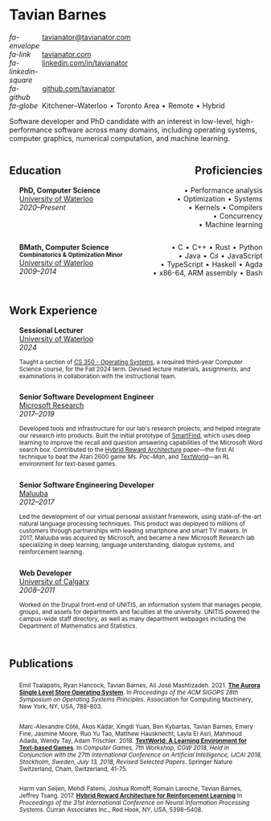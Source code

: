 <style>
@media only print {
    #menu-bar, #menu-bar-hover-placeholder, #sidebar {
        display: none;
    }
    .page {
        margin: 0;
    }
    .content main a:link {
        text-decoration: none;
    }
    .content {
        font-size: smaller;
    }
    @page {
        margin: 0.5in 0.25in 0.25in 0.25in;
    }
}
</style>


# Tavian Barnes

<style>
#contact {
    display: grid;
    grid-template-columns: min-content 1fr;
    place-items: baseline start;
    text-align: left;
    column-gap: 5px;
}
#contact p {
    display: contents;
}
#contact .fa {
    min-width: 16px;
    text-align: center;
}
#contact ul {
    display: flex;
    flex-wrap: wrap;
    list-style-type: none;
    align-content: baseline;
    margin: 0;
    padding: 0;
}
#contact li:not(:last-child)::after {
    content: '•';
    padding: 0 5px;
}
</style>
<div id="contact">

*fa-envelope* <tavianator@tavianator.com>
*fa-link* [tavianator.com](https://tavianator.com)
*fa-linkedin-square* [linkedin.com/in/tavianator](https://www.linkedin.com/in/tavianator)
*fa-github* [github.com/tavianator](https://github.com/tavianator/)
*fa-globe*

- Kitchener&ndash;Waterloo
- Toronto Area
- Remote
- Hybrid

</div>

Software developer and PhD candidate with an interest in low-level, high-performance software across many domains, including operating systems, computer graphics, numerical computation, and machine learning.


<style>
:root {
    --pad: 20px;
}
.content h2 {
    margin-top: 0.5em;
}
.tl {
    display: grid;
}
.tli {
    padding-left: var(--pad);
    border-bottom: 1px dashed var(--icons);
    border-left: 2px solid var(--fg);
    break-inside: avoid;
}
.tli:not(:first-of-type) {
    padding-top: 1em;
}
.tli:last-child {
    margin-bottom: 1em;
}
.tli p {
    margin-top: 0;
    font-size: smaller;
}
.tli .tlh p {
    font-size: inherit;
    text-align: left;
}
.tli time {
    position: relative;
}
.tli time svg {
    position: absolute;
    top: 0;
    width: 16px;
    height: 100%;
    z-index: 1;
    overflow: visible;
}
.tli time svg {
    left: calc(-1px - var(--pad));
}
.tli time svg line {
    stroke: var(--fg);
    stroke-width: 2px;
    stroke-linecap: round;
}
.tli time svg circle {
    stroke: var(--fg);
    stroke-width: 2px;
    fill: var(--bg);
}
#skills {
    grid-template-columns: 1fr 1fr;
    grid-template-areas:
        "educ  prof"
        "phd   skills"
        "bmath langs";
    grid-auto-flow: column;
    column-gap: calc(2 * var(--pad));
}
#skills .col {
    display: contents;
}
#skills .col:last-child {
    text-align: right;
}
#skills ul {
    display: flex;
    flex-wrap: wrap;
    list-style-type: none;
    align-content: baseline;
    justify-content: end;
    padding-left: calc(var(--pad) - 16px);
}
#skills ul:first-of-type {
    margin-top: 0;
}
#skills li::before {
    content: '•';
    padding: 0 5px;
}
@media (max-width: 540px) {
    #skills {
        grid-template-columns: 1fr;
        grid-template-areas:
            "educ"
            "phd"
            "bmath"
            "prof"
            "skills"
            "langs";
    }
    #skills .col:last-child {
        text-align: left;
    }
    #skills ul {
        justify-content: start;
    }
}
@media only print {
    #skills ul {
        padding-left: 6em;
    }
}
</style>
<script type="postproc">
// Draw lines from the <time> tags to the timeline
for (const time of document.querySelectorAll(".tl time")) {
    var svg = document.createElement("svg");
    var line = document.createElement("line");
    line.setAttribute("x1", "0%");
    line.setAttribute("y1", "50%");
    line.setAttribute("x2", "100%");
    line.setAttribute("y2", "50%");
    svg.append(line);
    var circle = document.createElement("circle");
    circle.setAttribute("cx", "0%");
    circle.setAttribute("cy", "50%");
    circle.setAttribute("r", "4");
    svg.append(circle);
    time.append(svg);
}
</script>
<div id="skills" class="tl">

<div class="col">

## Education

<div class="tli">
<div class="tlh">

**PhD, Computer Science**  
[University of Waterloo](https://uwaterloo.ca/)  
<time>*2020&ndash;Present*</time>

</div>
</div>

<div class="tli">
<div class="tlh">

**BMath, Computer Science**  
<small>**Combinatorics & Optimization Minor**</small>  
[University of Waterloo](https://uwaterloo.ca/)  
<time>*2009&ndash;2014*</time>

</div>
</div>
</div>

<div class="col">

## Proficiencies

- Performance analysis
- Optimization
- Systems
- Kernels
- Compilers
- Concurrency
- Machine learning

<!-- break -->

- C
- C++
- Rust
- Python
- Java
- C&sharp;
- JavaScript
- TypeScript
- Haskell
- Agda
- x86-64, ARM assembly
- Bash

</div>
</div>


## Work Experience

<style>
.tl {
    --pad: 20px;
}
.tli .logo {
    width: 60px;
    height: 45px;
    float: right;
    margin-left: var(--pad);
    mask: center/contain no-repeat luminance;
    background: currentColor;
}
#uw-logo {
    mask-image: url(./resume/uw.png);
}
#msft-logo {
    mask-image: url(./resume/msft.svg);
}
#maluuba-logo {
    mask-image: url(./resume/maluuba.png);
}
#uofc-logo {
    mask-image: url(./resume/uofc.webp);
}
</style>
<div class="tl">
<div class="tli">

<div class="logo" id="uw-logo"></div>

<div class="tlh">

**Sessional Lecturer**  
[University of Waterloo](https://uwaterloo.ca/)  
<time>*2024*</time>

</div>

Taught a section of [CS 350 - Operating Systems](https://student.cs.uwaterloo.ca/~cs350/F24/), a required third-year Computer Science course, for the Fall 2024 term.
Devised lecture materials, assignments, and examinations in collaboration with the instructional team.

</div>
<div class="tli">

<div class="logo" id="msft-logo"></div>

<div class="tlh">

**Senior Software Development Engineer**  
[Microsoft Research](https://www.microsoft.com/en-us/research/lab/microsoft-research-montreal/)  
<time>*2017&ndash;2019*</time>

</div>

Developed tools and infrastructure for our lab's research projects, and helped integrate our research into products.
Built the initial prototype of [SmartFind](https://techcommunity.microsoft.com/blog/microsoft365insiderblog/microsoft-search-search-your-document-like-you-search-the-web/4210662), which uses deep learning to improve the recall and question answering capabilities of the Microsoft Word search box.
Contributed to the [Hybrid Reward Architecture](https://www.microsoft.com/en-us/research/project/hybrid-reward-architecture/) paper&mdash;the first AI technique to beat the Atari 2600 game *Ms. Pac-Man*, and [TextWorld](https://www.microsoft.com/en-us/research/project/textworld/)&mdash;an RL environment for text-based games.

</div>
<div class="tli">

<div class="logo" id="maluuba-logo"></div>

<div class="tlh">

**Senior Software Engineering Developer**  
[Maluuba](https://en.wikipedia.org/wiki/Maluuba)  
<time>*2012&ndash;2017*</time>

</div>

Led the development of our virtual personal assistant framework, using state-of-the-art natural language processing techniques.
This product was deployed to millions of customers through partnerships with leading smartphone and smart TV makers.
In 2017, Maluuba was acquired by Microsoft, and became a new Microsoft Research lab specializing in deep learning, language understanding, dialogue systems, and reinforcement learning.

</div>
<div class="tli">

<div class="logo" id="uofc-logo"></div>

<div class="tlh">

**Web Developer**  
[University of Calgary](https://ucalgary.ca/)  
<time>*2008&ndash;2011*</time>

</div>

Worked on the Drupal front-end of UNITIS, an information system that manages people, groups, and assets for departments and faculties at the university.
UNITIS powered the campus-wide staff directory, as well as many department webpages including the Department of Mathematics and Statistics.

</div>
</div>


## Publications

<style>
#pubs .tli:first-child {
    padding-top: 0.5em;
}
</style>
<div id="pubs" class="tl">
<div class="tli">

<time></time>
Emil Tsalapatis, Ryan Hancock, Tavian Barnes, Ali José Mashtizadeh.
2021.
[**The Aurora Single Level Store Operating System**](https://dl.acm.org/doi/10.1145/3477132.3483563).
In *Proceedings of the ACM SIGOPS 28th Symposium on Operating Systems Principles*.
Association for Computing Machinery, New York, NY, USA, 788–803.

</div>
<div class="tli">

<time></time>
Marc-Alexandre Côté, Ákos Kádár, Xingdi Yuan, Ben Kybartas, Tavian Barnes, Emery Fine, Jasmine Moore, Ruo Yu Tao, Matthew Hausknecht, Layla El Asri, Mahmoud Adada, Wendy Tay, Adam Trischler.
2018.
[**TextWorld: A Learning Environment for Text-based Games**](https://arxiv.org/abs/1806.11532).
In *Computer Games, 7th Workshop, CGW 2018, Held in Conjunction with the 27th International Conference on Artificial Intelligence, IJCAI 2018, Stockholm, Sweden, July 13, 2018, Revised Selected Papers*.
Springer Nature Switzerland, Cham, Switzerland, 41-75.

</div>
<div class="tli">

<time></time>
Harm van Seijen, Mehdi Fatemi, Joshua Romoff, Romain Laroche, Tavian Barnes, Jeffrey Tsang.
2017.
[**Hybrid Reward Architecture for Reinforcement Learning**](https://dl.acm.org/doi/10.5555/3295222.3295291)
In *Proceedings of the 31st International Conference on Neural Information Processing Systems*.
Curran Associates Inc., Red Hook, NY, USA, 5398–5408.

</div>
</div>
